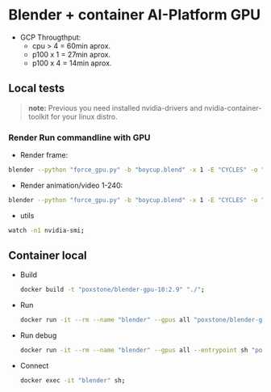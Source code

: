 # Blender + container AI-Platform GPU

- GCP Througthput:
  - cpu &gt; 4 = 60min aprox.
  - p100 x 1   = 27min aprox.
  - p100 x 4   = 14min aprox.


## Local tests
> **note:** Previous you need installed nvidia-drivers and nvidia-container-toolkit for your linux distro.

### Render Run commandline with GPU
- Render frame:
```bash
blender --python "force_gpu.py" -b "boycup.blend" -x 1 -E "CYCLES" -o "//render.png" -f 1;
```
- Render animation/video 1-240:
```bash
blender --python "force_gpu.py" -b "boycup.blend" -x 1 -E "CYCLES" -o "//render.mkv" -s 0 -e 240 -a;
```
- utils
```bash
watch -n1 nvidia-smi;
```

## Container local

- Build
  ```bash
  docker build -t "poxstone/blender-gpu-10:2.9" "./";
  ```
- Run
  ```bash
  docker run -it --rm --name "blender" --gpus all "poxstone/blender-gpu-10:2.9";
  ```
- Run debug
  ```bash
  docker run -it --rm --name "blender" --gpus all --entrypoint sh "poxstone/blender-gpu-10:2.9";
  ```
- Connect
  ```bash
  docker exec -it "blender" sh;
  ```
